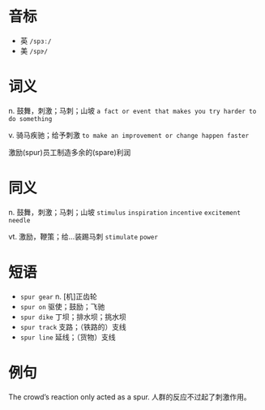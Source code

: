 # 音标

- 英 `/spɜː/`
- 美 `/spɝ/`

# 词义

n. 鼓舞，刺激；马刺；山坡
`a fact or event that makes you try harder to do something`

v. 骑马疾驰；给予刺激
`to make an improvement or change happen faster`



激励(spur)员工制造多余的(spare)利润

# 同义

n. 鼓舞，刺激；马刺；山坡
`stimulus` `inspiration` `incentive` `excitement` `needle`

vt. 激励，鞭策；给…装踢马刺
`stimulate` `power`

# 短语

- `spur gear` n. [机]正齿轮
- `spur on` 驱使；鼓励；飞驰
- `spur dike` 丁坝；排水坝；挑水坝
- `spur track` 支路；（铁路的）支线
- `spur line` 延线；（货物）支线

# 例句

The crowd’s reaction only acted as a spur.
人群的反应不过起了刺激作用。


